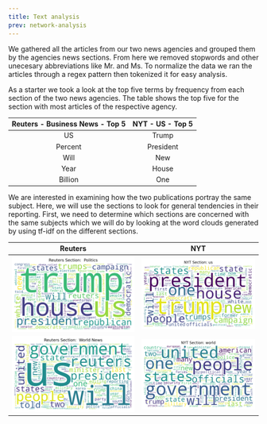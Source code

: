```yaml
---
title: Text analysis
prev: network-analysis
---
```


We gathered all the articles from our two news agencies and grouped them by the agencies news sections. From here we removed stopwords and other unecesary abbreviations like Mr. and Ms. To normalize the data we ran the articles through a regex pattern then tokenized it for easy analysis. 

As a starter we took a look at the top five terms by frequency from each section of the two news agencies. The table shows the top five for the section with most articles of the respective agency.

| Reuters - Business News - Top 5    |          NYT - US - Top 5         |
|:----------------------------------:|:---------------------------------:|
|                   US               |              Trump                |
|              Percent               |          President                |
|              Will                  |          New                      |
|              Year                  |          House                    |
|              Billion               |          One                      |


We are interested in examining how the two publications portray the same subject. Here, we will use the sections to look for general tendencies in their reporting.
First, we need to determine which sections are concerned with the same subjects which we will do by looking at the word clouds generated by using tf-idf on the different sections.


|               Reuters               |               NYT               |
|:----------------------------------:|:---------------------------------:|
| ![](/images/Reuters_Section-Politics.png) | ![](/images/NYT_Section-us.png) |
| ![](/images/Reuters_Section-World-News.png) | ![](/images/NYT_Section-world.png) |

